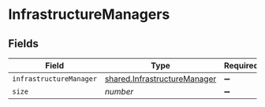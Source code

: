 # InfrastructureManagers


## Fields

| Field                                                                        | Type                                                                         | Required                                                                     | Description                                                                  | Example                                                                      |
| ---------------------------------------------------------------------------- | ---------------------------------------------------------------------------- | ---------------------------------------------------------------------------- | ---------------------------------------------------------------------------- | ---------------------------------------------------------------------------- |
| `infrastructureManager`                                                      | [shared.InfrastructureManager](../../models/shared/infrastructuremanager.md) | :heavy_minus_sign:                                                           | N/A                                                                          |                                                                              |
| `size`                                                                       | *number*                                                                     | :heavy_minus_sign:                                                           | N/A                                                                          | 1                                                                            |